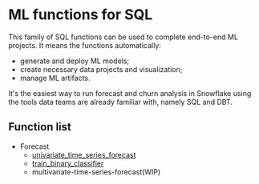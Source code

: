 # ML functions for SQL

This family of SQL functions can be used to complete end-to-end ML projects. It means the functions automatically:
- generate and deploy ML models;
- create necessary data projects and visualization;
- manage ML artifacts.

It's the easiest way to run forecast and churn analysis in Snowflake using the tools data teams are already familiar with, namely SQL and DBT.

## Function list

- Forecast
  - [univariate_time_series_forecast](univariate-time-series-forecast)
  - [train_binary_classifier](train-binary-classifier)
  - multivariate-time-series-forecast(WIP)
